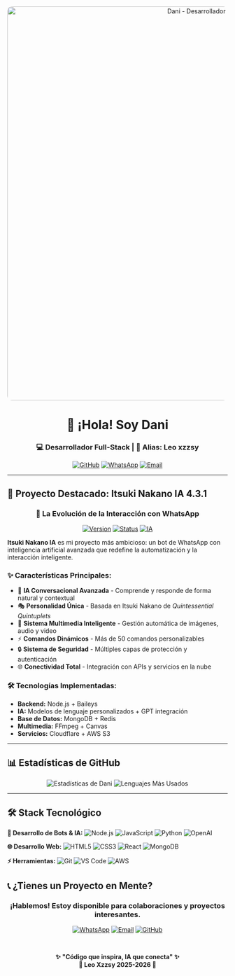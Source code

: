 <div align="center">
<img src="https://files.catbox.moe/dn6kih.jpg" width="900" height="auto" alt="Dani - Desarrollador Banner" style="border-radius: 10px;"/>

# 🌟 ¡Hola! Soy Dani
### **💻 Desarrollador Full-Stack | 🎯 Alias: Leo xzzsy**

[![GitHub](https://img.shields.io/badge/GitHub-xzzys26-181717?style=for-the-badge&logo=github)](https://github.com/xzzys26)
[![WhatsApp](https://img.shields.io/badge/WhatsApp-Contactar-25D366?style=for-the-badge&logo=whatsapp)](https://wa.me/18097769423)
[![Email](https://img.shields.io/badge/Email-xzzysultra@gmail.com-D14836?style=for-the-badge&logo=gmail)](mailto:xzzysultra@gmail.com)

</div>

---

## 🚀 **Proyecto Destacado: Itsuki Nakano IA 4.3.1**

<div align="center">

### **🤖 La Evolución de la Interacción con WhatsApp**

[![Version](https://img.shields.io/badge/Versión-4.3.1_Official-FF69B4?style=for-the-badge)](https://github.com/xzzys26)
[![Status](https://img.shields.io/badge/Estado-ACTIVO-success?style=for-the-badge)](https://github.com/xzzys26)
[![IA](https://img.shields.io/badge/Inteligencia_Artificial-Avanzada-blue?style=for-the-badge)](https://github.com/xzzys26)

</div>

**Itsuki Nakano IA** es mi proyecto más ambicioso: un bot de WhatsApp con inteligencia artificial avanzada que redefine la automatización y la interacción inteligente.

### ✨ **Características Principales:**
- 🧠 **IA Conversacional Avanzada** - Comprende y responde de forma natural y contextual
- 🎭 **Personalidad Única** - Basada en Itsuki Nakano de *Quintessential Quintuplets*
- 📁 **Sistema Multimedia Inteligente** - Gestión automática de imágenes, audio y video
- ⚡ **Comandos Dinámicos** - Más de 50 comandos personalizables
- 🔒 **Sistema de Seguridad** - Múltiples capas de protección y autenticación
- 🌐 **Conectividad Total** - Integración con APIs y servicios en la nube

### 🛠 **Tecnologías Implementadas:**
- **Backend:** Node.js + Baileys
- **IA:** Modelos de lenguaje personalizados + GPT integración
- **Base de Datos:** MongoDB + Redis
- **Multimedia:** FFmpeg + Canvas
- **Servicios:** Cloudflare + AWS S3

---

## 📊 **Estadísticas de GitHub**

<div align="center">

![Estadísticas de Dani](https://github-readme-stats.vercel.app/api?username=xzzys26&show_icons=true&theme=radical&hide_title=true&hide_border=true&include_all_commits=true)
![Lenguajes Más Usados](https://github-readme-stats.vercel.app/api/top-langs/?username=xzzys26&layout=compact&theme=radical&langs_count=8&hide_border=true)

</div>

---

## 🛠 **Stack Tecnológico**

**🤖 Desarrollo de Bots & IA:**
![Node.js](https://img.shields.io/badge/Node.js-339933?style=for-the-badge&logo=nodedotjs&logoColor=white)
![JavaScript](https://img.shields.io/badge/JavaScript-F7DF1E?style=for-the-badge&logo=javascript&logoColor=black)
![Python](https://img.shields.io/badge/Python-3776AB?style=for-the-badge&logo=python&logoColor=white)
![OpenAI](https://img.shields.io/badge/OpenAI-412991?style=for-the-badge&logo=openai&logoColor=white)

**🌐 Desarrollo Web:**
![HTML5](https://img.shields.io/badge/HTML5-E34F26?style=for-the-badge&logo=html5&logoColor=white)
![CSS3](https://img.shields.io/badge/CSS3-1572B6?style=for-the-badge&logo=css3&logoColor=white)
![React](https://img.shields.io/badge/React-61DAFB?style=for-the-badge&logo=react&logoColor=black)
![MongoDB](https://img.shields.io/badge/MongoDB-47A248?style=for-the-badge&logo=mongodb&logoColor=white)

**⚡ Herramientas:**
![Git](https://img.shields.io/badge/Git-F05032?style=for-the-badge&logo=git&logoColor=white)
![VS Code](https://img.shields.io/badge/VS_Code-007ACC?style=for-the-badge&logo=visualstudiocode&logoColor=white)
![AWS](https://img.shields.io/badge/AWS-FF9900?style=for-the-badge&logo=amazonaws&logoColor=white)


## 📞 **¿Tienes un Proyecto en Mente?**

<div align="center">

### **¡Hablemos! Estoy disponible para colaboraciones y proyectos interesantes.**

[![WhatsApp](https://img.shields.io/badge/WhatsApp-18097769423-25D366?style=for-the-badge&logo=whatsapp&logoColor=white)](https://wa.me/18097769423)
[![Email](https://img.shields.io/badge/Email-xzzysultra@gmail.com-D14836?style=for-the-badge&logo=gmail&logoColor=white)](mailto:xzzysultra@gmail.com)
[![GitHub](https://img.shields.io/badge/Portafolio-xzzys26-181717?style=for-the-badge&logo=github&logoColor=white)](https://github.com/xzzys26)

<br>

**✨ "Código que inspira, IA que conecta" ✨**  
**🎌 Leo Xzzsy 2025-2026 🎌**

</div>